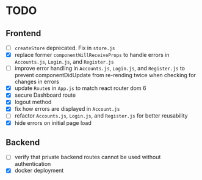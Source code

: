 # TODO

## Frontend

- [ ] `createStore` deprecated. Fix in `store.js`
- [x] replace former `componentWillReceiveProps` to handle errors in `Accounts.js`, `Login.js`, and `Register.js`
- [ ] improve error handling in `Accounts.js`, `Login.js`, and `Register.js` to prevent componentDidUpdate from re-rending twice when checking for changes in errors
- [x] update `Route`s in `App.js` to match react router dom 6
- [x] secure Dashboard route
- [x] logout method
- [x] fix how errors are displayed in `Account.js`
- [ ] refactor `Accounts.js`, `Login.js`, and `Register.js` for better reusability
- [x] hide errors on initial page load

## Backend

- [ ] verify that private backend routes cannot be used without authentication
- [x] docker deployment

